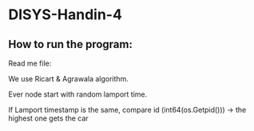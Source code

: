 # DISYS-Handin-4

## How to run the program:


Read me file:

We use Ricart & Agrawala algorithm.

Ever node start with random lamport time.

If Lamport timestamp is the same, compare id (int64(os.Getpid())) -> the highest one gets the car
